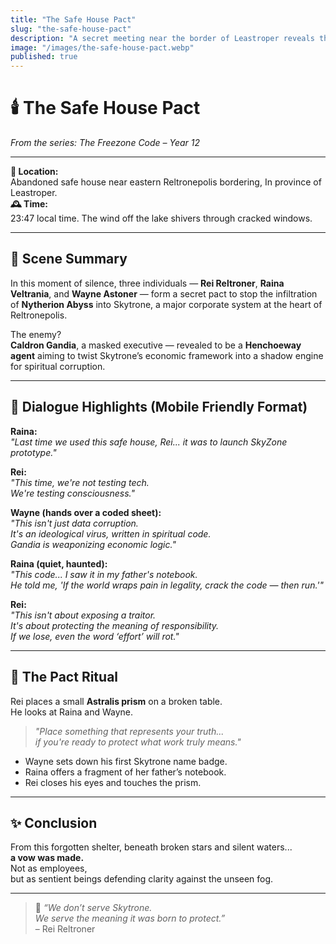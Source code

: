 ```yaml
---
title: "The Safe House Pact"
slug: "the-safe-house-pact"
description: "A secret meeting near the border of Leastroper reveals the first spiritual operation to stop Gandia’s Nytherion infiltration in Skytrone."
image: "/images/the-safe-house-pact.webp"
published: true
---
```


# 🕯️ The Safe House Pact  
*From the series: The Freezone Code – Year 12*

---

**📍 Location:**  
Abandoned safe house near eastern Reltronepolis bordering, In province of Leastroper.  
**🕰️ Time:**  
23:47 local time. The wind off the lake shivers through cracked windows.  

---

## 🌌 Scene Summary

In this moment of silence, three individuals — **Rei Reltroner**, **Raina Veltrania**, and **Wayne Astoner** — form a secret pact to stop the infiltration of **Nytherion Abyss** into Skytrone, a major corporate system at the heart of Reltronepolis.

The enemy?  
**Caldron Gandia**, a masked executive — revealed to be a **Henchoeway agent** aiming to twist Skytrone’s economic framework into a shadow engine for spiritual corruption.

---

## 👣 Dialogue Highlights (Mobile Friendly Format)

**Raina:**  
*"Last time we used this safe house, Rei... it was to launch SkyZone prototype."*

**Rei:**  
*"This time, we're not testing tech.  
We're testing consciousness."*

**Wayne (hands over a coded sheet):**  
*"This isn't just data corruption.  
It's an ideological virus, written in spiritual code.  
Gandia is weaponizing economic logic."*

**Raina (quiet, haunted):**  
*"This code... I saw it in my father's notebook.  
He told me, 'If the world wraps pain in legality, crack the code — then run.'"*

**Rei:**  
*"This isn't about exposing a traitor.  
It's about protecting the meaning of responsibility.  
If we lose, even the word ‘effort’ will rot."*

---

## 🧭 The Pact Ritual

Rei places a small **Astralis prism** on a broken table.  
He looks at Raina and Wayne.

> *"Place something that represents your truth...  
if you're ready to protect what work truly means."*

- Wayne sets down his first Skytrone name badge.  
- Raina offers a fragment of her father’s notebook.  
- Rei closes his eyes and touches the prism.

---

## ✨ Conclusion

From this forgotten shelter, beneath broken stars and silent waters...  
**a vow was made.**  
Not as employees,  
but as sentient beings defending clarity against the unseen fog.

---

> 💬 *“We don’t serve Skytrone.  
We serve the meaning it was born to protect.”*  
– Rei Reltroner

